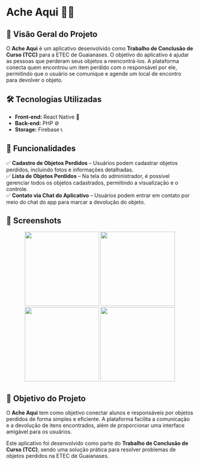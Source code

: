 # Ache Aqui 🐶🐱

## 📌 Visão Geral do Projeto
O **Ache Aqui** é um aplicativo desenvolvido como **Trabalho de Conclusão de Curso (TCC)** para a ETEC de Guaianases. O objetivo do aplicativo é ajudar as pessoas que perderam seus objetos a reencontrá-los. A plataforma conecta quem encontrou um item perdido com o responsável por ele, permitindo que o usuário se comunique e agende um local de encontro para devolver o objeto.

## 🛠️ Tecnologias Utilizadas
- **Front-end:** React Native 📱
- **Back-end:** PHP ⚙️
- **Storage:** Firebase 📞

## 🔹 Funcionalidades
✅ **Cadastro de Objetos Perdidos** – Usuários podem cadastrar objetos perdidos, incluindo fotos e informações detalhadas.  
✅ **Lista de Objetos Perdidos** – Na tela do administrador, é possível gerenciar todos os objetos cadastrados, permitindo a visualização e o controle.  
✅ **Contato via Chat do Aplicativo** – Usuários podem entrar em contato por meio do chat do app para marcar a devolução do objeto.  

## 📸 Screenshots
<p align="center">
  <img src="https://github.com/user-attachments/assets/5c1005ba-3dea-4919-90b3-ee63a6f5f0c5" width="200" />
   <img src="https://github.com/user-attachments/assets/664ab58f-703f-4899-83fe-321176122f18" width="200" />
   <img src="https://github.com/user-attachments/assets/7cb722d2-e792-417f-8479-e7ec3448b4bc" width="200" />
   <img src="https://github.com/user-attachments/assets/13512880-fa7c-42c2-951b-a7b43f984150" width="200" />
</p>
</p>

## 🎯 Objetivo do Projeto
O **Ache Aqui** tem como objetivo conectar alunos e responsáveis por objetos perdidos de forma simples e eficiente. A plataforma facilita a comunicação e a devolução de itens encontrados, além de proporcionar uma interface amigável para os usuários.

Este aplicativo foi desenvolvido como parte do **Trabalho de Conclusão de Curso (TCC)**, sendo uma solução prática para resolver problemas de objetos perdidos na ETEC de Guaianases.



